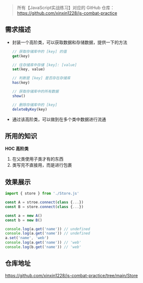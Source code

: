 > 所有【JavaScript实战练习】对应的 GitHub 仓库： https://github.com/xinxin1228/js-combat-practice

## 需求描述

- 封装一个高阶类，可以获取数据和存储数据，提供一下的方法

  ```js
  // 获取存储库中的 [key] 的值
  get(key)
  
  // 往存储库中存储 [key]: [value]
  set(key, value)
  
  // 判断是 [key] 是否存在存储库
  has(key)
  
  // 获取存储库中的所有数据
  show()
  
  // 删除存储库中的 [key]
  deleteByKey(key)
  ```

- 通过该高阶类，可以做到在多个类中数据进行流通

## 所用的知识

**HOC 高阶类**

1. 在父类使用子类才有的东西
2. 类写完不直接用，而是进行包裹

## 效果展示

```js
import { store } from './Store.js'

const A = stroe.connect(class {...})
const B = store.connect(class {...})

const a = new A()
const b = new B()

console.log(a.get('name')) // undefined
console.log(a.get('name')) // undefined
a.set('name', 'web')
console.log(a.get('name')) // 'web'
console.log(b.get('name')) // 'web'
```

## 仓库地址

https://github.com/xinxin1228/js-combat-practice/tree/main/Store